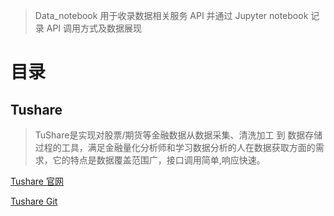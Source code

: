
> Data_notebook 用于收录数据相关服务 API 并通过 Jupyter notebook 记录 API 调用方式及数据展现

# 目录

## Tushare

> TuShare是实现对股票/期货等金融数据从数据采集、清洗加工 到 数据存储过程的工具，满足金融量化分析师和学习数据分析的人在数据获取方面的需求，它的特点是数据覆盖范围广，接口调用简单,响应快速。

[Tushare 官网](https://tushare.pro/register?reg=232248)

[Tushare Git](https://github.com/waditu/tushare)
